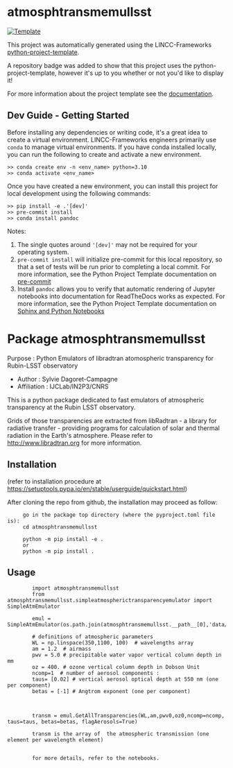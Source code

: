 # atmosphtransmemullsst

[![Template](https://img.shields.io/badge/Template-LINCC%20Frameworks%20Python%20Project%20Template-brightgreen)](https://lincc-ppt.readthedocs.io/en/latest/)

This project was automatically generated using the LINCC-Frameworks 
[python-project-template](https://github.com/lincc-frameworks/python-project-template).

A repository badge was added to show that this project uses the python-project-template, however it's up to
you whether or not you'd like to display it!

For more information about the project template see the 
[documentation](https://lincc-ppt.readthedocs.io/en/latest/).

## Dev Guide - Getting Started

Before installing any dependencies or writing code, it's a great idea to create a
virtual environment. LINCC-Frameworks engineers primarily use `conda` to manage virtual
environments. If you have conda installed locally, you can run the following to
create and activate a new environment.

```
>> conda create env -n <env_name> python=3.10
>> conda activate <env_name>
```

Once you have created a new environment, you can install this project for local
development using the following commands:

```
>> pip install -e .'[dev]'
>> pre-commit install
>> conda install pandoc
```

Notes:
1) The single quotes around `'[dev]'` may not be required for your operating system.
2) `pre-commit install` will initialize pre-commit for this local repository, so
   that a set of tests will be run prior to completing a local commit. For more
   information, see the Python Project Template documentation on 
   [pre-commit](https://lincc-ppt.readthedocs.io/en/latest/practices/precommit.html)
3) Install `pandoc` allows you to verify that automatic rendering of Jupyter notebooks
   into documentation for ReadTheDocs works as expected. For more information, see
   the Python Project Template documentation on
   [Sphinx and Python Notebooks](https://lincc-ppt.readthedocs.io/en/latest/practices/sphinx.html#python-notebooks)




# Package atmosphtransmemullsst

Purpose : Python Emulators of libradtran atomospheric transparency for Rubin-LSST observatory
- Author : Sylvie Dagoret-Campagne
- Affiliation : IJCLab/IN2P3/CNRS


This is a python package dedicated to fast emulators of atmospheric transparency at the Rubin LSST observatory.

Grids of those transparencies are extracted from libRadtran - a library for radiative transfer - providing programs for calculation of solar and thermal radiation in the Earth's atmosphere.
Please refer to  http://www.libradtran.org for more information.

## Installation
(refer to installation procedure at https://setuptools.pypa.io/en/stable/userguide/quickstart.html)

After cloning the repo from github,
the installation may proceed as follow:

         go in the package top directory (where the pyproject.toml file is):
         cd atmosphtransmemullsst

         python -m pip install -e .
         or
         python -m pip install .



## Usage 

            import atmosphtransmemullsst
            from atmosphtransmemullsst.simpleatmospherictransparencyemulator import SimpleAtmEmulator

            emul = SimpleAtmEmulator(os.path.join(atmosphtransmemullsst.__path__[0],'data/simplegrid'))

            # definitions of atmospheric parameters
            WL = np.linspace(350,1100, 100)  # wavelengths array
            am = 1.2  # airmass
            pwv = 5.0 # precipitable water vapor vertical column depth in mm
            oz = 400. # ozone vertical column depth in Dobson Unit     
            ncomp=1  # number of aerosol components :
            taus= [0.02] # vertical aerosol optical depth at 550 nm (one per component)
            betas = [-1] # Angtrom exponent (one per component)

          

            transm = emul.GetAllTransparencies(WL,am,pwv0,oz0,ncomp=ncomp, taus=taus, betas=betas, flagAerosols=True)

            transm is the array of  the atmospheric transmission (one element per wavelength element)


            for more details, refer to the notebooks.

      

